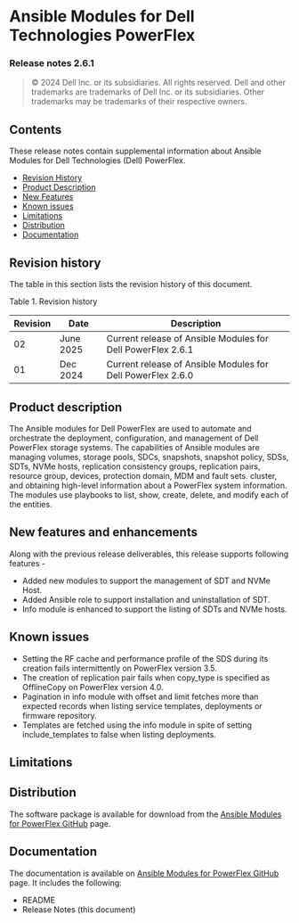 **Ansible Modules for Dell Technologies PowerFlex** 
=========================================
### Release notes 2.6.1

>   © 2024 Dell Inc. or its subsidiaries. All rights reserved. Dell
>   and other trademarks are trademarks of Dell Inc. or its
>   subsidiaries. Other trademarks may be trademarks of their respective
>   owners.

Contents
-------
These release notes contain supplemental information about Ansible
Modules for Dell Technologies (Dell) PowerFlex.

-   [Revision History](#revision-history)
-   [Product Description](#product-description)
-   [New Features](#new-features-and-enhancements)
-   [Known issues](#known-issues)
-   [Limitations](#limitations)
-   [Distribution](#distribution)
-   [Documentation](#documentation)

Revision history
----------------
The table in this section lists the revision history of this document.

Table 1. Revision history

| Revision | Date            | Description                                                 |
|----------|-----------------|-------------------------------------------------------------|
| 02       | June 2025        | Current release of Ansible Modules for Dell PowerFlex 2.6.1 |
| 01       | Dec 2024        | Current release of Ansible Modules for Dell PowerFlex 2.6.0 |

Product description
-------------------

The Ansible modules for Dell PowerFlex are used to automate and orchestrate
the deployment, configuration, and management of Dell PowerFlex storage
systems. The capabilities of Ansible modules are managing volumes,
storage pools, SDCs, snapshots, snapshot policy, SDSs, SDTs, NVMe hosts, replication consistency groups, replication pairs, resource group, devices, protection domain, MDM and fault sets. 
cluster, and obtaining high-level information about a PowerFlex system information.
The modules use playbooks to list, show, create, delete, and modify
each of the entities.

New features and enhancements
-----------------------------
Along with the previous release deliverables, this release supports following features - 
 - Added new modules to support the management of SDT and NVMe Host.
 - Added Ansible role to support installation and uninstallation of SDT.
 - Info module is enhanced to support the listing of SDTs and NVMe hosts.

Known issues
------------
- Setting the RF cache and performance profile of the SDS during its creation fails intermittently on PowerFlex version 3.5.
- The creation of replication pair fails when copy_type is specified as OfflineCopy on PowerFlex version 4.0.
- Pagination in info module with offset and limit fetches more than expected records when listing service templates, deployments or firmware repository.
- Templates are fetched using the info module in spite of setting include_templates to false when listing deployments.

Limitations
-----------


Distribution
------------
The software package is available for download from the [Ansible Modules
for PowerFlex GitHub](https://github.com/dell/ansible-powerflex/tree/main) page.

Documentation
-------------
The documentation is available on [Ansible Modules for PowerFlex GitHub](https://github.com/dell/ansible-powerflex/tree/main/docs)
page. It includes the following:

   - README
   - Release Notes (this document)
